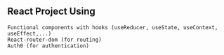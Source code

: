 ## React Project Using

```
Functional components with hooks (useReducer, useState, useContext, useEffect,...)
React-router-dom (for routing)
Auth0 (for authentication)
```


